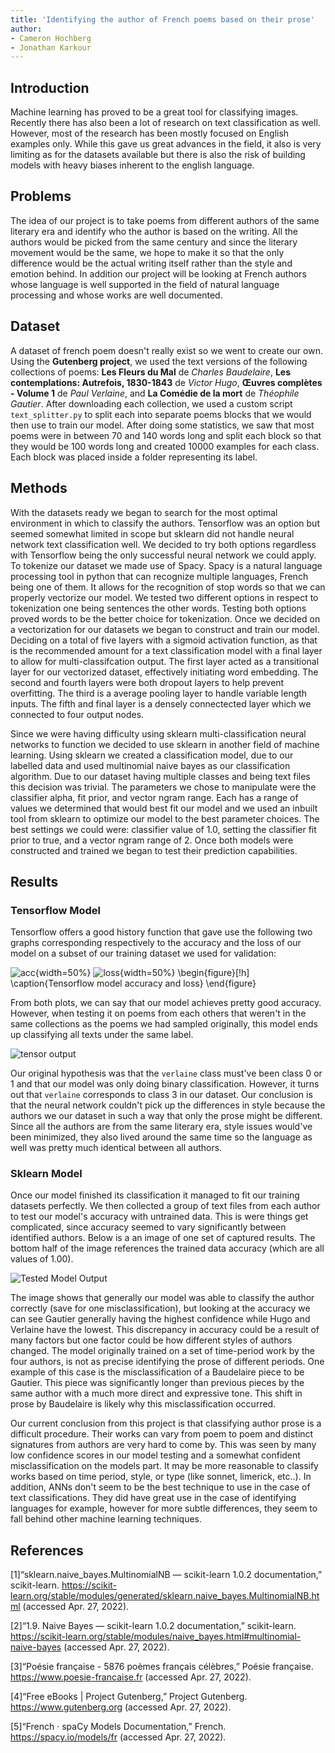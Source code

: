 ```yaml
---
title: 'Identifying the author of French poems based on their prose'
author:
- Cameron Hochberg
- Jonathan Karkour
---
```


## Introduction

Machine learning has proved to be a great tool for classifying images. Recently there has also been a lot of research on text classification as well. However, most of the research has been mostly focused on English examples only. While this gave us great advances in the field, it also is very limiting as for the datasets available but there is also the risk of building models with heavy biases inherent to the english language.

## Problems

The idea of our project is to take poems from different authors of the same literary era and identify who the author is based on the writing. All the authors would be picked from the same century and since the literary movement would be the same, we hope to make it so that the only difference would be the actual writing itself rather than the style and emotion behind. In addition our project will be looking at French authors whose language is well supported in the field of natural language processing and whose works are well documented.

## Dataset

A dataset of french poem doesn't really exist so we went to create our own. Using the **Gutenberg project**, we used the text versions of the following collections of poems: **Les Fleurs du Mal** de *Charles Baudelaire*, **Les contemplations: Autrefois, 1830-1843** de *Victor Hugo*, **Œuvres complètes - Volume 1** de *Paul Verlaine*, and **La Comédie de la mort** de *Théophile Gautier*.
After downloading each collection, we used a custom script `text_splitter.py` to split each into separate poems blocks that we would then use to train our model. After doing some statistics, we saw that most poems were in between 70 and 140 words long and split each block so that they would be 100 words long and created 10000 examples for each class.
Each block was placed inside a folder representing its label.

## Methods

With the datasets ready we began to search for the most optimal environment in which to classify the authors. Tensorflow was an option but seemed somewhat limited in scope but sklearn did not handle neural network text classification well.  We decided to try both options regardless with Tensorflow being the only successful neural network we could apply. To tokenize our dataset we made use of Spacy. Spacy is a natural language processing tool in python that can recognize multiple languages, French being one of them. It allows for the recognition of stop words so that we can properly vectorize our model. We tested two different options in respect to tokenization one being sentences the other words. Testing both options proved words to be the better choice for tokenization. Once we decided on a vectorization for our datasets we began to construct and train our model. Deciding on a total of five layers with a sigmoid activation function, as that is the recommended amount for a text classification model with a final layer to allow for multi-classifcation output. The first layer acted as a transitional layer for our vectorized dataset, effectively initiating word embedding. The second and fourth layers were both dropout layers to help prevent overfitting. The third is a average pooling layer to handle variable length inputs. The fifth and final layer is a densely connectected layer which we connected to four output nodes.

Since we were having difficulty using sklearn multi-classification neural networks to function we decided to use sklearn in another field of machine learning.  Using sklearn we created a classification model, due to our labelled data and used multinomial naive bayes as our classification algorithm. Due to our dataset having multiple classes and being text files this decision was trivial. The parameters we chose to manipulate were the classifier alpha, fit prior, and vector ngram range. Each has a range of values we determined that would best fit our model and we used an inbuilt tool from sklearn to optimize our model to the best parameter choices. The best settings we could were: classifier value of 1.0, setting the classifier fit prior to true, and a vector ngram range of 2. Once both models were constructed and trained we began to test their prediction capabilities.

## Results

### Tensorflow Model

Tensorflow offers a good history function that gave use the following two graphs corresponding respectively to the accuracy and the loss of our model on a subset of our training dataset we used for validation:

![acc](plots/acc_plot.png){width=50%}
![loss](plots/loss_plot.png){width=50%}
\begin{figure}[!h]
\caption{Tensorflow model accuracy and loss}
\end{figure}

From both plots, we can say that our model achieves pretty good accuracy.
However, when testing it on poems from each others that weren't in the same collections as the poems we had sampled originally, this model ends up classifying all texts under the same label.

![tensor output](plots/tensor_ouptut.png)

Our original hypothesis was that the `verlaine` class must've been class 0 or 1 and that our model was only doing binary classification.
However, it turns out that `verlaine` corresponds to class 3 in our dataset. Our conclusion is that the neural network couldn't pick up the differences in style because the authors we our dataset in such a way that only the prose might be different. Since all the authors are from the same literary era, style issues would've been minimized, they also lived around the same time so the language as well was pretty much identical between all authors.

### Sklearn Model

Once our model finished its classification it managed to fit our training datasets perfectly. We then collected a group of text files from each author to test our model's accuracy with untrained data. This is were things get complicated, since accuracy seemed to vary significantly between identified authors. Below is a an image of one set of captured results.  The bottom half of the image references the trained data accuracy (which are all values of 1.00).

![Tested Model Output](plots/test_output.png)

The image shows that generally our model was able to classify the author correctly (save for one misclassification), but looking at the accuracy we can see Gautier generally having the highest confidence while Hugo and Verlaine have the lowest. This discrepancy in accuracy could be a result of many factors but one factor could be how different styles of authors changed. The model originally trained on a set of time-period work by the four authors, is not as precise identifying the prose of different periods. One example of this case is the misclassification of a Baudelaire piece to be Gautier.  This piece was significantly longer than previous pieces by the same author with a much more direct and expressive tone.  This shift in prose by Baudelaire is likely why this misclassification occurred.

Our current conclusion from this project is that classifying author prose is a difficult procedure. Their works can vary from poem to poem and distinct signatures from authors are very hard to come by. This was seen by many low confidence scores in our model testing and a somewhat confident misclassification on the models part. It may be more reasonable to classify works based on time period, style, or type (like sonnet, limerick, etc..). In addition, ANNs don't seem to be the best technique to use in the case of text classifications. They did have great use in the case of identifying languages for example, however for more subtle differences, they seem to fall behind other machine learning techniques.

## References

[1]“sklearn.naive_bayes.MultinomialNB — scikit-learn 1.0.2 documentation,” scikit-learn. https://scikit-learn.org/stable/modules/generated/sklearn.naive_bayes.MultinomialNB.html (accessed Apr. 27, 2022).

[2]“1.9. Naive Bayes — scikit-learn 1.0.2 documentation,” scikit-learn. https://scikit-learn.org/stable/modules/naive_bayes.html#multinomial-naive-bayes (accessed Apr. 27, 2022).

[3]“Poésie française - 5876 poèmes français célèbres,” Poésie française. https://www.poesie-francaise.fr (accessed Apr. 27, 2022).

[4]“Free eBooks | Project Gutenberg,” Project Gutenberg. https://www.gutenberg.org (accessed Apr. 27, 2022).

[5]“French · spaCy Models Documentation,” French. https://spacy.io/models/fr (accessed Apr. 27, 2022).
